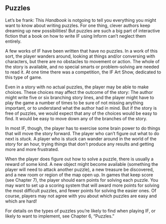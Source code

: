 ## Puzzles

Let’s be frank: This _Handbook_ is notgoing to tell you everything you might want to know about writing puzzles. For one thing, clever authors keep dreaming up new possibilities! But puzzles are such a big part of interactive fiction that a book on how to write IF using Inform can’t neglect them entirely.

A few works of IF have been written that have no puzzles. In a work of this sort, the player wanders around, looking at things and/or conversing with characters, but there are no obstacles to movement or action. The whole of the story is available, and no special smarts or problem-solving are needed to read it. At one time there was a competition, the IF Art Show, dedicated to this type of game.

Even in a story with no actual puzzles, the player may be able to make choices. These choices may affect the outcome of the story: The author might write five or six branching story lines, and the player might have to play the game a number of times to be sure of not missing anything important, or to understand what the author had in mind. But if the story is free of puzzles, we would expect that any of the choices would be easy to find. It would be easy to move down any of the branches of the story.

In most IF, though, the player has to exercise some brain power to do things that will move the story forward. The player who can’t figure out what to do next is _stuck._ A player who is stuck can wander around in the world of the story for an hour, trying things that don’t produce any results and getting more and more frustrated.

When the player does figure out how to solve a puzzle, there is usually a reward of some kind. A new object might become available (something the player will need to attack another puzzle), a new treasure be discovered, and a new room or region of the map open up. In games that keep score (see Chapter 7), the player should earn points for solving each puzzle. You may want to set up a scoring system that will award more points for solving the most difficult puzzles, and fewer points for solving the easier ones. Of course, players may not agree with you about which puzzles are easy and which are hard!

For details on the types of puzzles you’re likely to find when playing IF, or likely to want to implement, see Chapter 6, “Puzzles.”
